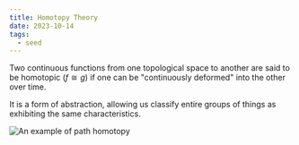 ```yaml
---
title: Homotopy Theory
date: 2023-10-14
tags:
  - seed
---
```


Two continuous functions from one topological space to another are said to be homotopic ($f \cong g$) if one can be "continuously deformed" into the other over time.

It is a form of abstraction, allowing us classify entire groups of things as exhibiting the same characteristics.

![An example of path homotopy](https://upload.wikimedia.org/wikipedia/commons/7/7e/HomotopySmall.gif)